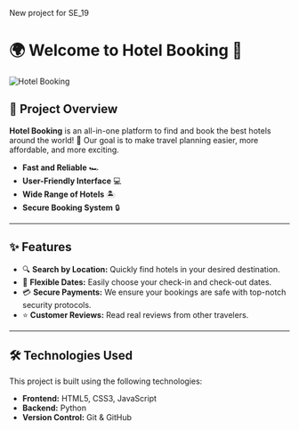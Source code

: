 New project for SE_19 
# 🌍 Welcome to **Hotel Booking** 🌟

![Hotel Booking]([https://example.com/your-image.png](https://png.klev.club/uploads/posts/2024-03/png-klev-club-p-zemlya-png-12.png))

## 🚀 Project Overview

**Hotel Booking** is an all-in-one platform to find and book the best hotels around the world! 🏨 Our goal is to make travel planning easier, more affordable, and more exciting.

- **Fast and Reliable** 🏎️
- **User-Friendly Interface** 💻
- **Wide Range of Hotels** 🏝️
- **Secure Booking System** 🔒

---

## ✨ Features

- 🔍 **Search by Location:** Quickly find hotels in your desired destination.
- 📅 **Flexible Dates:** Easily choose your check-in and check-out dates.
- 💳 **Secure Payments:** We ensure your bookings are safe with top-notch security protocols.
- ⭐ **Customer Reviews:** Read real reviews from other travelers.

---

## 🛠️ Technologies Used

This project is built using the following technologies:

- **Frontend:**  HTML5, CSS3, JavaScript
- **Backend:** Python
- **Version Control:** Git & GitHub






